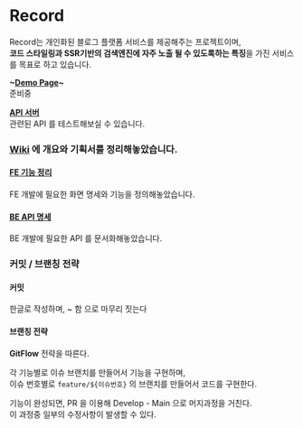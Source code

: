 # Record

Record는 개인화된 블로그 플랫폼 서비스를 제공해주는 프로젝트이며,  
**코드 스타일링과 SSR기반의 검색엔진에 자주 노출 될 수 있도록하는 특징**을 가진 서비스를 목표로 하고 있습니다.

**~[Demo Page](https://fog.naora.dev/)~**  
준비중

**[API 서버](https://fog.naora.dev/api)**  
관련된 API 를 테스트해보실 수 있습니다.

### [Wiki](https://github.com/bboriji/record/wiki) 에 개요와 기획서를 정리해놓았습니다.

#### [FE 기능 정리](https://github.com/bboriji/record/wiki#frontend)

FE 개발에 필요한 화면 명세와 기능을 정의해놓았습니다.

#### [BE API 명세](https://github.com/bboriji/record/wiki/API-%EB%AA%85%EC%84%B8)

BE 개발에 필요한 API 를 문서화해놓았습니다.

### 커밋 / 브랜칭 전략

#### 커밋

한글로 작성하며, ~ 함 으로 마무리 짓는다

#### 브랜칭 전략

**GitFlow** 전략을 따른다.

각 기능별로 이슈 브랜치를 만들어서 기능을 구현하며,  
이슈 번호별로 `feature/${이슈번호}` 의 브랜치를 만들어서 코드를 구현한다.

기능이 완성되면, PR 을 이용해 Develop - Main 으로 머지과정을 거친다.  
이 과정중 일부의 수정사항이 발생할 수 있다.

